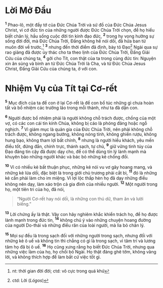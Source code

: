 # Lời Mở Ðầu
<sup><b>1</b></sup> Phao-lô, một đầy tớ của Ðức Chúa Trời và sứ đồ của Ðức Chúa Jesus Christ, vì cớ đức tin của những người được Ðức Chúa Trời chọn, để họ hiểu biết chân lý, hầu sống cuộc đời tin kính đạo đức, <sup><b>2</b></sup> trong hy vọng hưởng sự sống đời đời, mà Ðức Chúa Trời, Ðấng không hề nói dối, đã hứa ban từ muôn đời về trước,[^1-3214db16-aa94-4feb-91ad-e69c5881852f] <sup><b>3</b></sup> nhưng đến thời điểm đã định, bày tỏ Ðạo[^2-3214db16-aa94-4feb-91ad-e69c5881852f] Ngài qua sự rao giảng đã được ủy thác cho ta theo lịnh của Ðức Chúa Trời, Ðấng Giải Cứu của chúng ta, <sup><b>4</b></sup> gởi cho Tít, con thật của ta trong cùng đức tin: Nguyện xin ân sủng và bình an từ Ðức Chúa Trời là Cha, và từ Ðức Chúa Jesus Christ, Ðấng Giải Cứu của chúng ta, ở với con.

# Nhiệm Vụ của Tít tại Cơ-rết
<sup><b>5</b></sup> Mục đích của ta để con ở lại Cơ-rết là để con bổ túc những gì chưa hoàn tất và bổ nhiệm các trưởng lão trong mỗi thành, như ta đã dặn con.

<sup><b>6</b></sup> Người được bổ nhiệm phải là người không chỗ trách được, chồng của một vợ, có các con cái tin kính Chúa, không bị cáo là phóng đãng hoặc ngỗ nghịch. <sup><b>7</b></sup> Vì giám mục là quản gia của Ðức Chúa Trời, nên phải không chỗ trách được, không ngang bướng, không nóng tính, không ghiền rượu, không hung bạo, không tham lợi bất chính, <sup><b>8</b></sup> nhưng là người hiếu khách, yêu mến điều tốt, đứng đắn, chính trực, thánh sạch, tự chủ, <sup><b>9</b></sup> giữ vững tinh túy của Ðạo đáng tin cậy đã được dạy cho, để có thể dùng tín lý lành mạnh mà khuyên bảo những người khác và bác bỏ những kẻ chống đối.

<sup><b>10</b></sup> Vì có nhiều kẻ bất thuận phục, những kẻ nói vu vơ gây hoang mang, và những kẻ lừa dối, đặc biệt là trong giới chủ trương phải cắt bì, <sup><b>11</b></sup> đó là những kẻ cần phải làm cho im miệng. Vì lợi lộc thấp hèn họ đã dạy những điều không nên dạy, làm xáo trộn cả gia đình của nhiều người. <sup><b>12</b></sup> Một người trong họ, một tiên tri của họ, đã nói,

> “Người Cơ-rết hay nói dối, là những con thú dữ, tham ăn và lười biếng.”

<sup><b>13</b></sup> Lời chứng ấy là thật. Vậy con hãy nghiêm khắc khiển trách họ, để họ được lành mạnh trong đức tin, <sup><b>14</b></sup> không chú ý vào những chuyện hoang đường của người Do-thái và những điều răn của loài người, mà lìa bỏ chân lý.

<sup><b>15</b></sup> Mọi sự đều là trong sạch đối với những người trong sạch, nhưng đối với những kẻ ô uế và không tin thì chẳng có gì là trong sạch, vì tâm trí và lương tâm họ đã bị ô uế. <sup><b>16</b></sup> Họ cũng xưng rằng họ biết Ðức Chúa Trời, nhưng qua những việc làm của họ, họ chối bỏ Ngài. Họ thật đáng ghê tởm, không vâng lời, và không thích hợp để làm bất cứ việc tốt gì.

[^1-3214db16-aa94-4feb-91ad-e69c5881852f]: nt: thời gian đời đời; ctd: vô cực trong quá khứ
[^2-3214db16-aa94-4feb-91ad-e69c5881852f]: ctd: Lời (*Lógos*)